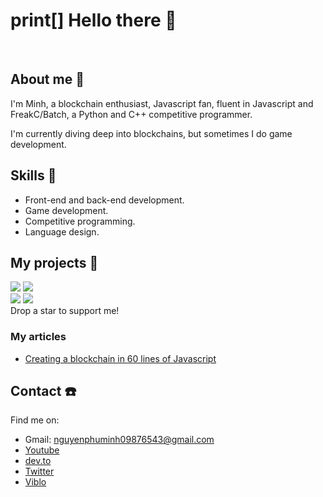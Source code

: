 # print[] Hello there 👋

<br/>

## About me 📓
I'm Minh, a blockchain enthusiast, Javascript fan, fluent in Javascript and FreakC/Batch, a Python and C++ competitive programmer.

I'm currently diving deep into blockchains, but sometimes I do game development.

## Skills 💪
* Front-end and back-end development.
* Game development.
* Competitive programming.
* Language design.

## My projects 🤩
<a href="https://github.com/nguyenphuminh/JeChain"><img src="https://github-readme-stats.vercel.app/api/pin/?username=nguyenphuminh&repo=JeChain"/></a>
<a href="https://github.com/FreakC-Foundation/FreakC"><img src="https://github-readme-stats.vercel.app/api/pin/?username=FreakC-Foundation&repo=freakc"/></a>
<br/>
<a href="https://github.com/nguyenphuminh/reval"><img src="https://github-readme-stats.vercel.app/api/pin/?username=nguyenphuminh&repo=reval"/></a>
<a href="https://github.com/nguyenphuminh/HelloWorld"><img src="https://github-readme-stats.vercel.app/api/pin/?username=nguyenphuminh&repo=HelloWorld"/></a>
<br/>
Drop a star to support me!

### My articles
* [Creating a blockchain in 60 lines of Javascript](https://dev.to/freakcdev297/creating-a-blockchain-in-60-lines-of-javascript-5fka)

## Contact ☎️
Find me on:
* Gmail: nguyenphuminh09876543@gmail.com
* [Youtube](https://www.youtube.com/channel/UCfoL6jxesUq0urUHBqXY1WA)
* [dev.to](https://dev.to/freakcdev297)
* [Twitter](https://twitter.com/NguynPhMinh8)
* [Viblo](https://viblo.asia/u/freakcdev)
